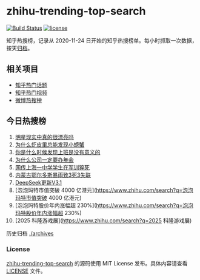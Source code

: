 # zhihu-trending-top-search

[![Build Status](https://github.com/justjavac/zhihu-trending-top-search/workflows/ci/badge.svg?branch=main)](https://github.com/justjavac/zhihu-trending-top-search/actions)
[![license](https://img.shields.io/github/license/justjavac/zhihu-trending-top-search)](https://github.com/justjavac/zhihu-trending-top-search/blob/main/LICENSE)

知乎热搜榜，记录从 2020-11-24
日开始的知乎热搜榜单。每小时抓取一次数据，按天[归档](./archives)。

## 相关项目

- [知乎热门话题](https://github.com/justjavac/zhihu-trending-hot-questions)
- [知乎热门视频](https://github.com/justjavac/zhihu-trending-hot-video)
- [微博热搜榜](https://github.com/justjavac/weibo-trending-hot-search)

## 今日热搜榜

<!-- BEGIN -->
<!-- 最后更新时间 Sun Aug 24 2025 04:08:12 GMT+0800 (China Standard Time) -->

1. [明星现实中真的很漂亮吗](https://www.zhihu.com/search?q=明星现实中真的很漂亮吗)
1. [为什么虾皮里总能发现小螃蟹](https://www.zhihu.com/search?q=为什么虾皮里总能发现小螃蟹)
1. [你是什么时候发现上班是没有意义的](https://www.zhihu.com/search?q=你是什么时候发现上班是没有意义的)
1. [为什么公司一定要办年会](https://www.zhihu.com/search?q=为什么公司一定要办年会)
1. [网传上海一中学学生在军训猝死](https://www.zhihu.com/search?q=网传上海一中学学生在军训猝死)
1. [内蒙古鄂尔多斯暴雨致3死3失联](https://www.zhihu.com/search?q=内蒙古鄂尔多斯暴雨致3死3失联)
1. [DeepSeek更新V3.1](https://www.zhihu.com/search?q=DeepSeek更新V3.1)
1. [泡泡玛特市值突破 4000
   亿港元](https://www.zhihu.com/search?q=泡泡玛特市值突破 4000 亿港元)
1. [泡泡玛特股价年内涨幅超
   230%](https://www.zhihu.com/search?q=泡泡玛特股价年内涨幅超 230%)
1. [2025 科隆游戏展](https://www.zhihu.com/search?q=2025 科隆游戏展)

<!-- END -->

历史归档 [./archives](./archives)

### License

[zhihu-trending-top-search](https://github.com/justjavac/zhihu-trending-top-search)
的源码使用 MIT License 发布。具体内容请查看 [LICENSE](./LICENSE) 文件。
